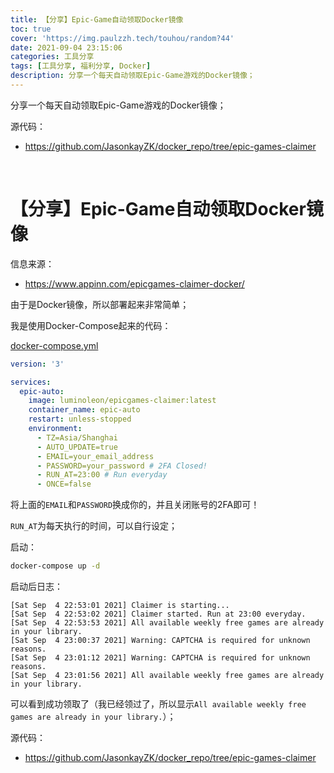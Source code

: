 ```yaml
---
title: 【分享】Epic-Game自动领取Docker镜像
toc: true
cover: 'https://img.paulzzh.tech/touhou/random?44'
date: 2021-09-04 23:15:06
categories: 工具分享
tags: [工具分享, 福利分享, Docker]
description: 分享一个每天自动领取Epic-Game游戏的Docker镜像；
---
```


分享一个每天自动领取Epic-Game游戏的Docker镜像；

源代码：

-   https://github.com/JasonkayZK/docker_repo/tree/epic-games-claimer

<br/>

<!--more-->

# **【分享】Epic-Game自动领取Docker镜像**

信息来源：

-   https://www.appinn.com/epicgames-claimer-docker/

由于是Docker镜像，所以部署起来非常简单；

我是使用Docker-Compose起来的代码：

[docker-compose.yml](https://github.com/JasonkayZK/docker_repo/blob/epic-games-claimer/docker-compose.yml)

```yaml
version: '3'

services:
  epic-auto:
    image: luminoleon/epicgames-claimer:latest
    container_name: epic-auto
    restart: unless-stopped
    environment:
      - TZ=Asia/Shanghai
      - AUTO_UPDATE=true
      - EMAIL=your_email_address
      - PASSWORD=your_password # 2FA Closed!
      - RUN_AT=23:00 # Run everyday
      - ONCE=false
```

将上面的`EMAIL`和`PASSWORD`换成你的，并且关闭账号的2FA即可！

`RUN_AT`为每天执行的时间，可以自行设定；

启动：

```bash
docker-compose up -d
```

启动后日志：

```
[Sat Sep  4 22:53:01 2021] Claimer is starting...
[Sat Sep  4 22:53:02 2021] Claimer started. Run at 23:00 everyday.
[Sat Sep  4 22:53:53 2021] All available weekly free games are already in your library.
[Sat Sep  4 23:00:37 2021] Warning: CAPTCHA is required for unknown reasons.
[Sat Sep  4 23:01:12 2021] Warning: CAPTCHA is required for unknown reasons.
[Sat Sep  4 23:01:56 2021] All available weekly free games are already in your library.
```

可以看到成功领取了（我已经领过了，所以显示`All available weekly free games are already in your library.`）；

源代码：

-   https://github.com/JasonkayZK/docker_repo/tree/epic-games-claimer

<br/>
